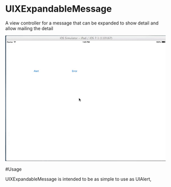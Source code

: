 UIXExpandableMessage
====================

A view controller for a message that can be expanded to show detail and allow mailing the detail

![UIXExpandableMessage GIF](UIXExpandableMessage.gif)

#Usage

UIXExpandableMessage is intended to be as simple to use as UIAlert, 